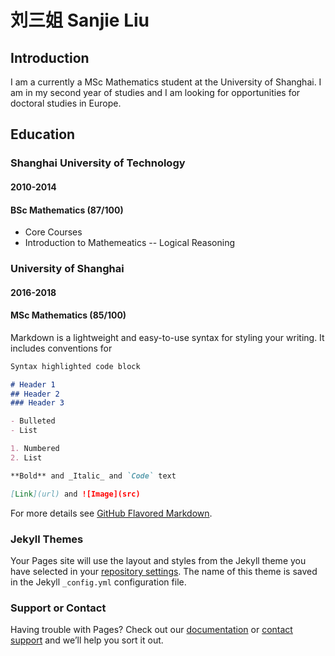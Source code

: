 # 刘三姐 Sanjie Liu

## Introduction 

I am a currently a MSc Mathematics student at the University of Shanghai. I am in my second year of studies and I am looking for opportunities for doctoral studies in Europe. 



## Education

### Shanghai University of Technology
#### 2010-2014
#### BSc Mathematics (87/100)
- Core Courses
- Introduction to Mathemeatics
-- Logical Reasoning

### University of Shanghai
#### 2016-2018
#### MSc Mathematics (85/100)


Markdown is a lightweight and easy-to-use syntax for styling your writing. It includes conventions for

```markdown
Syntax highlighted code block

# Header 1
## Header 2
### Header 3

- Bulleted
- List

1. Numbered
2. List

**Bold** and _Italic_ and `Code` text

[Link](url) and ![Image](src)
```

For more details see [GitHub Flavored Markdown](https://guides.github.com/features/mastering-markdown/).

### Jekyll Themes

Your Pages site will use the layout and styles from the Jekyll theme you have selected in your [repository settings](https://github.com/shuaishuaiVU/shuaishuaiVU.github.io/settings). The name of this theme is saved in the Jekyll `_config.yml` configuration file.

### Support or Contact

Having trouble with Pages? Check out our [documentation](https://help.github.com/categories/github-pages-basics/) or [contact support](https://github.com/contact) and we’ll help you sort it out.
